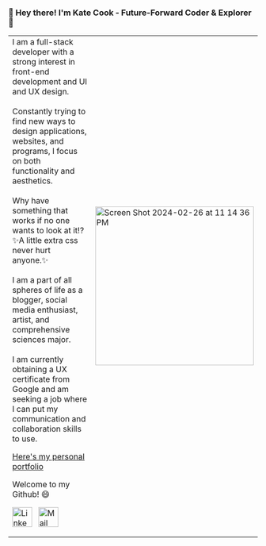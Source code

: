 ### 👋 Hey there! I'm Kate Cook - Future-Forward Coder & Explorer 🚀
<table style="border: none;">
  <tr>
    <td>
I am a full-stack developer with a strong interest in front-end development and UI and UX design.  
<br><br>
Constantly trying to find new ways to design applications, websites, and programs, I focus on both functionality and aesthetics.
<br><br>    
Why have something that works if no one wants to look at it!?✨A little extra css never hurt anyone.✨
<br><br>   
I am a part of all spheres of life as a blogger, social media enthusiast, artist, and comprehensive sciences major.
<br><br>       
I am currently obtaining a UX certificate from Google and am seeking a job where I can put my communication and collaboration skills to use.  
 

[Here's my personal portfolio](http://cookportfolio.infinityfreeapp.com "personal portfolio")
      
Welcome to my Github! 😄

<a href="www.linkedin.com/in/kate-cook-188436238" target="_blank"><img align="center" src="https://github.com/kcook10/kcook10/assets/131708080/93f23c1a-8c2f-486f-a342-633c6bb53aa7" alt="LinkedIn: Kate Cook" height="40" width="40" /></a>
&nbsp;
<a href="mailto:katecookk4@gmail.com" target="_blank"><img align="center" src="https://github.com/kcook10/kcook10/assets/131708080/948427c4-9e9e-4c12-89d0-280d2231ec54" alt="Mail to: Katecookk4" height="40" width="40" /></a>
&nbsp;
   </td>
    <td>
       <img width="320" alt="Screen Shot 2024-02-26 at 11 14 36 PM" src="https://github.com/kcook10/kcook10/assets/131708080/23e86797-2c4d-4880-a7e5-a5f81d5bab68">
    </td>
  </tr>
</table>

<!--
**kcook10/kcook10** is a ✨ _special_ ✨ repository because its `README.md` (this file) appears on your GitHub profile

<a href="https://www.instagram.com/katecook4" target="_blank"><img align="center" src="https://github.com/kcook10/kcook10/assets/131708080/38f1373c-a446-465f-82a2-542d7b615e27" alt="Instagram: Katecook4" height="40" width="40" /></a>
&nbsp;

<img width="389" alt="Screen Shot 2024-02-26 at 11 14 36 PM" src="https://github.com/kcook10/kcook10/assets/131708080/23e86797-2c4d-4880-a7e5-a5f81d5bab68">

Here are some ideas to get you started:

- 🔭 I’m currently working on ...
- 🌱 I’m currently learning ...
- 👯 I’m looking to collaborate on ...
- 🤔 I’m looking for help with ...
- 💬 Ask me about ...
- 📫 How to reach me: ...
- 😄 Pronouns: ...
- ⚡ Fun fact: ...
-->
